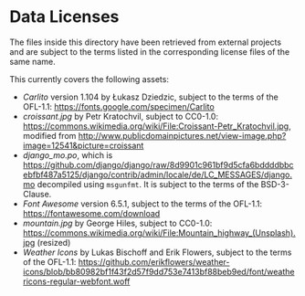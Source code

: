 # Data Licenses

The files inside this directory have been retrieved from external projects and are subject to the terms listed in the corresponding license files of the same name.

This currently covers the following assets:

  * *Carlito* version 1.104 by Łukasz Dziedzic, subject to the terms of the OFL-1.1: https://fonts.google.com/specimen/Carlito
  * *croissant.jpg* by Petr Kratochvil, subject to CC0-1.0: https://commons.wikimedia.org/wiki/File:Croissant-Petr_Kratochvil.jpg, modified from http://www.publicdomainpictures.net/view-image.php?image=12541&picture=croissant
  * *django_mo.po*, which is https://github.com/django/django/raw/8d9901c961bf9d5cfa6bddddbbcebfbf487a5125/django/contrib/admin/locale/de/LC_MESSAGES/django.mo decompiled using `msgunfmt`. It is subject to the terms of the BSD-3-Clause.
  * *Font Awesome* version 6.5.1, subject to the terms of the OFL-1.1: https://fontawesome.com/download
  * *mountain.jpg* by George Hiles, subject to CC0-1.0: https://commons.wikimedia.org/wiki/File:Mountain_highway_(Unsplash).jpg (resized)
  * *Weather Icons* by Lukas Bischoff and Erik Flowers, subject to the terms of the OFL-1.1: https://github.com/erikflowers/weather-icons/blob/bb80982bf1f43f2d57f9dd753e7413bf88beb9ed/font/weathericons-regular-webfont.woff

